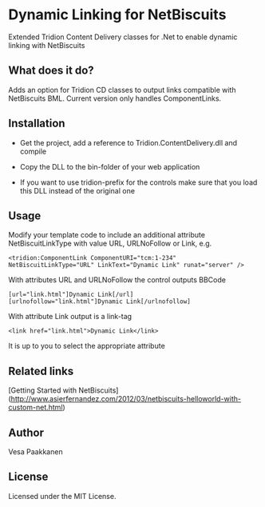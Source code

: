 Dynamic Linking for NetBiscuits
=========

Extended Tridion Content Delivery classes for .Net to enable dynamic linking with NetBiscuits

What does it do?
----------------

Adds an option for Tridion CD classes to output links compatible with NetBiscuits BML. Current version only handles ComponentLinks.

Installation
------------

- Get the project, add a reference to Tridion.ContentDelivery.dll and compile

- Copy the DLL to the bin-folder of your web application

- If you want to use tridion-prefix for the controls make sure that you load this DLL instead of the original one

Usage
-----

Modify your template code to include an additional attribute NetBiscuitLinkType with value URL, URLNoFollow or Link, e.g.

    <tridion:ComponentLink ComponentURI="tcm:1-234" NetBiscuitLinkType="URL" LinkText="Dynamic Link" runat="server" />
    
With attributes URL and URLNoFollow the control outputs BBCode

    [url="link.html"]Dynamic Link[/url]
    [urlnofollow="link.html"]Dynamic Link[/urlnofollow]
    
With attribute Link output is a link-tag

    <link href="link.html">Dynamic Link</link>
    
It is up to you to select the appropriate attribute
    
Related links
-------------

[Getting Started with NetBiscuits] (http://www.asierfernandez.com/2012/03/netbiscuits-helloworld-with-custom-net.html)

Author
-------

Vesa Paakkanen

License
-------

Licensed under the MIT License.